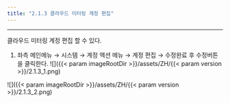 ```yaml
---
title: "2.1.3 클라우드 미터링 계정 편집"
---
```


---

클라우드 미터링 계정 편집 할 수 있다.

1. 좌측 메인메뉴 → 시스템 → 계정 액션 메뉴 → 계정 편집 → 수정완료 후 수정버튼을 클릭한다.
![]({{< param imageRootDir >}}/assets/ZH/{{< param version >}}/2.1.3_1.png)

![]({{< param imageRootDir >}}/assets/ZH/{{< param version >}}/2.1.3_2.png)
